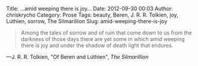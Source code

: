 Title: …amid weeping there is joy…
Date: 2012-09-30 00:03
Author: chriskrycho
Category: Prose
Tags: beauty, Beren, J. R. R. Tolkien, joy, Lúthien, sorrow, The Silmarillion
Slug: amid-weeping-there-is-joy

> Among the tales of sorrow and of ruin that come down to us from the
> darkness of those days there are yet some in which amid weeping there
> is joy and under the shadow of death light that endures.

—J. R. R. Tolkien, "Of Beren and Lúthien", <cite>The Silmarillion</cite>
